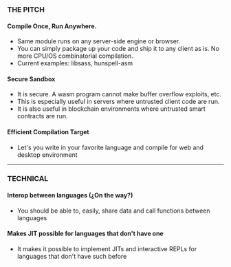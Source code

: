 ### THE PITCH
#### Compile Once, Run Anywhere.
- Same module runs on any server-side engine or browser.
- You can simply package up your code and ship it to any client as is. No more CPU/OS combinatorial compilation.
- Current examples: libsass, hunspell-asm

#### Secure Sandbox
- It is secure. A wasm program cannot make buffer overflow exploits, etc.
- This is especially useful in servers where untrusted client code are run.
- It is also useful in blockchain environments where untrusted smart contracts are run.

#### Efficient Compilation Target
- Let's you write in your favorite language and compile for web and desktop environment

----------------------------------

### TECHNICAL
#### Interop between languages (¿On the way?)
- You should be able to, easily, share data and call functions between languages

#### Makes JIT possible for languages that don't have one
- It makes it possible to implement JITs and interactive REPLs for languages that don't have such before

